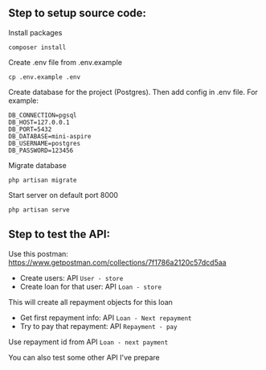 ## Step to setup source code:

Install packages
```
composer install
```
Create .env file from .env.example 
```
cp .env.example .env
```
Create database for the project (Postgres). Then add config in .env file. For example:
```
DB_CONNECTION=pgsql
DB_HOST=127.0.0.1
DB_PORT=5432
DB_DATABASE=mini-aspire
DB_USERNAME=postgres
DB_PASSWORD=123456
```
Migrate database
```
php artisan migrate
```
Start server on default port 8000
```
php artisan serve
```
## Step to test the API:

Use this postman:
https://www.getpostman.com/collections/7f1786a2120c57dcd5aa

+ Create users: API `User - store`
+ Create loan for that user: API `Loan - store`

This will create all repayment objects for this loan

+ Get first repayment info: API `Loan - Next repayment`
+ Try to pay that repayment: API `Repayment - pay`

Use repayment id from API `Loan - next payment`

You can also test some other API I've prepare  